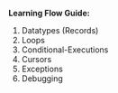 **Learning Flow Guide:**
1. Datatypes (Records)
2. Loops
3. Conditional-Executions
4. Cursors
5. Exceptions
6. Debugging
